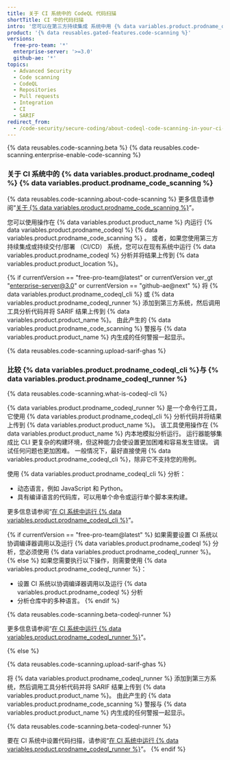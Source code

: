 ```yaml
---
title: 关于 CI 系统中的 CodeQL 代码扫描
shortTitle: CI 中的代码扫描
intro: '您可以在第三方持续集成 系统中用 {% data variables.product.prodname_codeql %} 分析您的代码，并将结果上传到 {% data variables.product.product_location %}。 由此产生的 {% data variables.product.prodname_code_scanning %} 警报与 {% data variables.product.product_name %} 内生成的任何警报一起显示。'
product: '{% data reusables.gated-features.code-scanning %}'
versions:
  free-pro-team: '*'
  enterprise-server: '>=3.0'
  github-ae: '*'
topics:
  - Advanced Security
  - Code scanning
  - CodeQL
  - Repositories
  - Pull requests
  - Integration
  - CI
  - SARIF
redirect_from:
  - /code-security/secure-coding/about-codeql-code-scanning-in-your-ci-system
---
```


{% data reusables.code-scanning.beta %}
{% data reusables.code-scanning.enterprise-enable-code-scanning %}

### 关于 CI 系统中的 {% data variables.product.prodname_codeql %} {% data variables.product.prodname_code_scanning %}

{% data reusables.code-scanning.about-code-scanning %} 更多信息请参阅“[关于 {% data variables.product.prodname_code_scanning %}](/code-security/secure-coding/about-code-scanning)”。

您可以使用操作在 {% data variables.product.product_name %} 内运行 {% data variables.product.prodname_codeql %} {% data variables.product.prodname_code_scanning %} 。 或者，如果您使用第三方持续集成或持续交付/部署 （CI/CD） 系统，您可以在现有系统中运行 {% data variables.product.prodname_codeql %} 分析并将结果上传到 {% data variables.product.product_location %}。

{% if currentVersion == "free-pro-team@latest" or currentVersion ver_gt "enterprise-server@3.0" or currentVersion == "github-ae@next" %}
将 {% data variables.product.prodname_codeql_cli %} 或 {% data variables.product.prodname_codeql_runner %} 添加到第三方系统，然后调用工具分析代码并将 SARIF 结果上传到 {% data variables.product.product_name %}。 由此产生的 {% data variables.product.prodname_code_scanning %} 警报与 {% data variables.product.product_name %} 内生成的任何警报一起显示。

{% data reusables.code-scanning.upload-sarif-ghas %}

### 比较 {% data variables.product.prodname_codeql_cli %}与 {% data variables.product.prodname_codeql_runner %}

{% data reusables.code-scanning.what-is-codeql-cli %}

{% data variables.product.prodname_codeql_runner %} 是一个命令行工具，它使用 {% data variables.product.prodname_codeql_cli %} 分析代码并将结果上传到 {% data variables.product.product_name %}。 该工具使用操作在 {% data variables.product.product_name %} 内本地模拟分析运行。 运行器能够集成比 CLI 更复杂的构建环境，但这种能力会使设置更加困难和容易发生错误。 调试任何问题也更加困难。 一般情况下，最好直接使用 {% data variables.product.prodname_codeql_cli %}，除非它不支持您的用例。

使用 {% data variables.product.prodname_codeql_cli %} 分析：

- 动态语言，例如 JavaScript 和 Python。
- 具有编译语言的代码库，可以用单个命令或运行单个脚本来构建。

更多信息请参阅“[在 CI 系统中运行 {% data variables.product.prodname_codeql_cli %}](/code-security/secure-coding/running-codeql-cli-in-your-ci-system)”。

{% if currentVersion == "free-pro-team@latest" %}
如果需要设置 CI 系统以协调编译器调用以及运行 {% data variables.product.prodname_codeql %} 分析，您必须使用 {% data variables.product.prodname_codeql_runner %}。
{% else %}
如果您需要执行以下操作，则需要使用 {% data variables.product.prodname_codeql_runner %}：
- 设置 CI 系统以协调编译器调用以及运行 {% data variables.product.prodname_codeql %} 分析
- 分析仓库中的多种语言。
{% endif %}

{% data reusables.code-scanning.beta-codeql-runner %}

更多信息请参阅“[在 CI 系统中运行 {% data variables.product.prodname_codeql_runner %}](/code-security/secure-coding/running-codeql-runner-in-your-ci-system)”。

{% else %}

{% data reusables.code-scanning.upload-sarif-ghas %}

将 {% data variables.product.prodname_codeql_runner %} 添加到第三方系统，然后调用工具分析代码并将 SARIF 结果上传到 {% data variables.product.product_name %}。 由此产生的 {% data variables.product.prodname_code_scanning %} 警报与 {% data variables.product.product_name %} 内生成的任何警报一起显示。

{% data reusables.code-scanning.beta-codeql-runner %}

要在 CI 系统中设置代码扫描，请参阅“[在 CI 系统中运行 {% data variables.product.prodname_codeql_runner %}](/code-security/secure-coding/running-codeql-runner-in-your-ci-system)”。
{% endif %}
